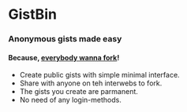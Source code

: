 # GistBin
### Anonymous gists made easy
#### Because, [everybody wanna fork](http://www.youtube.com/watch?v=m1TnzCiUSI0 "The Italian man, who went to Malta")!

* Create public gists with simple minimal interface.
* Share with anyone on teh interwebs to fork.
* The gists you create are parmanent.
* No need of any login-methods.

